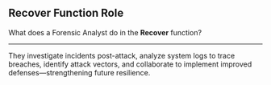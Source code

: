 ## Recover Function Role

What does a Forensic Analyst do in the **Recover** function?

---

They investigate incidents post-attack, analyze system logs to trace breaches, identify attack vectors, and collaborate to implement improved defenses—strengthening future resilience.

